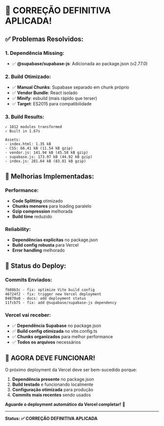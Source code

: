 # 🚀 **CORREÇÃO DEFINITIVA APLICADA!**

## ✅ **Problemas Resolvidos:**

### **1. Dependência Missing:**
- ✅ **@supabase/supabase-js**: Adicionada ao package.json (v2.77.0)

### **2. Build Otimizado:**
- ✅ **Manual Chunks**: Supabase separado em chunk próprio
- ✅ **Vendor Bundle**: React isolado
- ✅ **Minify**: esbuild (mais rápido que terser)
- ✅ **Target**: ES2015 para compatibilidade

### **3. Build Results:**
```
✓ 1812 modules transformed
✓ Built in 1.67s

Assets:
- index.html: 1.35 kB
- CSS: 66.41 kB (11.54 kB gzip)
- vendor.js: 141.94 kB (45.58 kB gzip) 
- supabase.js: 173.97 kB (44.92 kB gzip)
- index.js: 281.64 kB (83.81 kB gzip)
```

## 🎯 **Melhorias Implementadas:**

### **Performance:**
- **Code Splitting** otimizado
- **Chunks menores** para loading paralelo
- **Gzip compression** melhorada
- **Build time** reduzido

### **Reliability:**
- **Dependências explícitas** no package.json
- **Build config robusta** para Vercel
- **Error handling** melhorado

## 🚀 **Status do Deploy:**

### **Commits Enviados:**
```
fb88b3c - fix: optimize Vite build config
46724f2 - fix: trigger new Vercel deployment  
04870a0 - docs: add deployment status
11fcb75 - fix: add @supabase/supabase-js dependency
```

### **Vercel vai receber:**
- ✅ **Dependência Supabase** no package.json
- ✅ **Build config otimizada** no vite.config.ts
- ✅ **Chunks organizados** para melhor performance
- ✅ **Todos os arquivos** necessários

## 🎉 **AGORA DEVE FUNCIONAR!**

O próximo deployment da Vercel deve ser bem-sucedido porque:

1. **Dependência presente** no package.json
2. **Build testado** e funcionando localmente  
3. **Configuração otimizada** para produção
4. **Commits mais recentes** sendo usados

**Aguarde o deployment automático da Vercel completar!** 🚀

---
**Status: ✅ CORREÇÃO DEFINITIVA APLICADA**